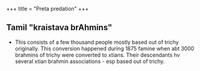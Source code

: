 +++
title = "Preta predation"
+++

## Tamil "kraistava brAhmins"
- This consists of a few thousand people mostly based out of trichy originally. This conversion happened during 1875 famine when abt 3000 brahmins of trichy were converted to xtians. Their descendants hv several xtian brahmin associations - esp based out of trichy.